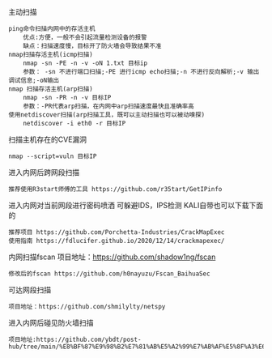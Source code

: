 主动扫描

    ping命令扫描内网中的存活主机
        优点:方便，一般不会引起流量检测设备的报警
        缺点：扫描速度慢，目标开了防火墙会导致结果不准
    nmap扫描存活主机(icmp扫描)
        nmap -sn -PE -n -v -oN 1.txt 目标ip
        参数： -sn 不进行端口扫描;-PE 进行icmp echo扫描;-n 不进行反向解析;-v 输出调试信息;-oN输出
    nmap 扫描存活主机(arp扫描)
        nmap -sn -PR -n -v 目标IP
        参数：-PR代表arp扫描，在内网中arp扫描速度最快且准确率高
    使用netdiscover扫描(arp扫描工具，既可以主动扫描也可以被动嗅探)
        netdiscover -i eth0 -r 目标IP
        
 扫描主机存在的CVE漏洞

    nmap --script=vuln 目标IP
    
    
 进入内网后跨网段扫描
 
    推荐使用R3start师傅的工具 https://github.com/r35tart/GetIPinfo
    
 进入内网对当前网段进行密码喷洒
    可躲避IDS，IPS检测 KALI自带也可以下载下面的
 
    推荐项目 https://github.com/Porchetta-Industries/CrackMapExec
    使用指南 https://fdlucifer.github.io/2020/12/14/crackmapexec/
    
 内网扫描fscan
    项目地址：https://github.com/shadow1ng/fscan
    
    修改后的fscan https://github.com/h0nayuzu/Fscan_BaihuaSec
  
 可达网段扫描
 
    项目地址：https://github.com/shmilylty/netspy
    
 进入内网后碰见防火墙扫描
 
    项目地址:https://github.com/ybdt/post-hub/tree/main/%E8%BF%87%E9%98%B2%E7%81%AB%E5%A2%99%E7%AB%AF%E5%8F%A3%E6%89%AB%E6%8F%8F%E5%99%A8
   

 
    


